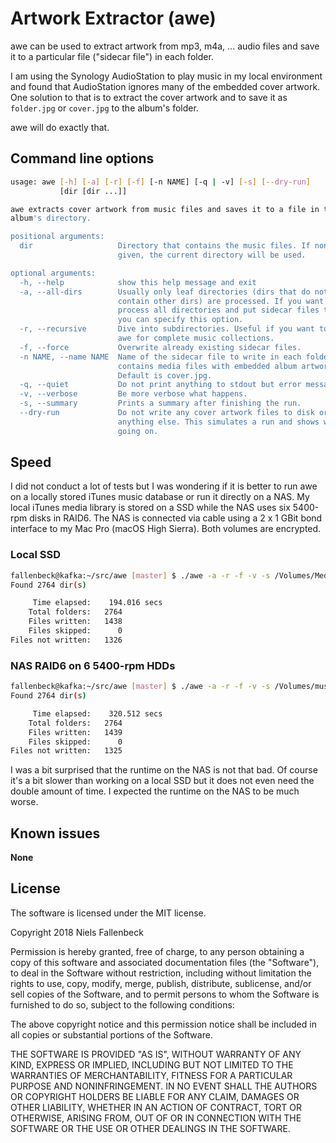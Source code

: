 # Artwork Extractor (awe)

awe can be used to extract artwork from mp3, m4a, ... audio files and save
it to a particular file ("sidecar file") in each folder.

I am using the Synology AudioStation to play music in my local environment
and found that AudioStation ignores many of the embedded cover artwork.
One solution to that is to extract the cover artwork and to save it as
`folder.jpg` or `cover.jpg` to the album's folder.

awe will do exactly that.

## Command line options

```sh
usage: awe [-h] [-a] [-r] [-f] [-n NAME] [-q | -v] [-s] [--dry-run]
           [dir [dir ...]]

awe extracts cover artwork from music files and saves it to a file in the each
album's directory.

positional arguments:
  dir                   Directory that contains the music files. If none
                        given, the current directory will be used.

optional arguments:
  -h, --help            show this help message and exit
  -a, --all-dirs        Usually only leaf directories (dirs that do not
                        contain other dirs) are processed. If you want to
                        process all directories and put sidecar files to it
                        you can specify this option.
  -r, --recursive       Dive into subdirectories. Useful if you want to use
                        awe for complete music collections.
  -f, --force           Overwrite already existing sidecar files.
  -n NAME, --name NAME  Name of the sidecar file to write in each folder that
                        contains media files with embedded album artwork.
                        Default is cover.jpg.
  -q, --quiet           Do not print anything to stdout but error messages.
  -v, --verbose         Be more verbose what happens.
  -s, --summary         Prints a summary after finishing the run.
  --dry-run             Do not write any cover artwork files to disk or change
                        anything else. This simulates a run and shows whats
                        going on.
```

## Speed

I did not conduct a lot of tests but I was wondering if it is better to run
awe on a locally stored iTunes music database or run it directly on a NAS.
My local iTunes media library is stored on a SSD while the NAS uses six
5400-rpm disks in RAID6. The NAS is connected via cable using a 2 x 1 GBit
bond interface to my Mac Pro (macOS High Sierra). Both volumes are encrypted.

### Local SSD
```sh
fallenbeck@kafka:~/src/awe [master] $ ./awe -a -r -f -v -s /Volumes/Media/iTunes/iTunes\ Media/Music/
Found 2764 dir(s)

     Time elapsed:    194.016 secs
    Total folders:   2764
    Files written:   1438
    Files skipped:      0
Files not written:   1326
```

### NAS RAID6 on 6 5400-rpm HDDs
```sh
fallenbeck@kafka:~/src/awe [master] $ ./awe -a -r -f -v -s /Volumes/music/
Found 2764 dir(s)

     Time elapsed:    320.512 secs
    Total folders:   2764
    Files written:   1439
    Files skipped:      0
Files not written:   1325
```

I was a bit surprised that the runtime on the NAS is not that bad. Of course
it's a bit slower than working on a local SSD but it does not even need the
double amount of time. I expected the runtime on the NAS to be much worse.

## Known issues
**None**

## License

The software is licensed under the MIT license.

Copyright 2018 Niels Fallenbeck

Permission is hereby granted, free of charge, to any person obtaining a copy of this software and associated documentation files (the "Software"), to deal in the Software without restriction, including without limitation the rights to use, copy, modify, merge, publish, distribute, sublicense, and/or sell copies of the Software, and to permit persons to whom the Software is furnished to do so, subject to the following conditions:

The above copyright notice and this permission notice shall be included in all copies or substantial portions of the Software.

THE SOFTWARE IS PROVIDED "AS IS", WITHOUT WARRANTY OF ANY KIND, EXPRESS OR IMPLIED, INCLUDING BUT NOT LIMITED TO THE WARRANTIES OF MERCHANTABILITY, FITNESS FOR A PARTICULAR PURPOSE AND NONINFRINGEMENT. IN NO EVENT SHALL THE AUTHORS OR COPYRIGHT HOLDERS BE LIABLE FOR ANY CLAIM, DAMAGES OR OTHER LIABILITY, WHETHER IN AN ACTION OF CONTRACT, TORT OR OTHERWISE, ARISING FROM, OUT OF OR IN CONNECTION WITH THE SOFTWARE OR THE USE OR OTHER DEALINGS IN THE SOFTWARE.